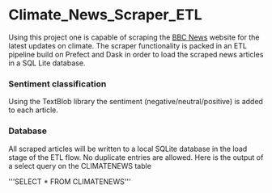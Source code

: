 # Climate_News_Scraper_ETL
Using this project one is capable of scraping the [BBC News](https://www.bbc.com/news/science-environment-56837908) website for the latest updates on climate. The scraper functionality is packed in an ETL pipeline build on Prefect and Dask in order to load the scraped news articles in a SQL Lite database.

### Sentiment classification
Using the TextBlob library the sentiment (negative/neutral/positive) is added to each article. 

### Database
All scraped articles will be written to a local SQLite database in the load stage of the ETL flow. No duplicate entries are allowed. Here is the output of a select query on the CLIMATENEWS table 

'''SELECT * FROM CLIMATENEWS'''
